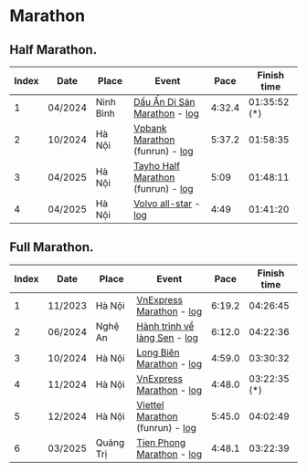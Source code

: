 # Marathon

## Half Marathon.

|Index | Date     | Place     | Event                                                                                                                                                                                        | Pace   | Finish time |
|---   | ---      | ---       | ---                                                                                                                                                                                          | ---    | ---         |
| 1    | 04/2024  | Ninh Bình | [Dấu Ấn Di Sản Marathon](https://truongpt.github.io/2024/05/03/may-tourist-marathon.html) - [log](https://github.com/truongpt/truongpt.github.io/blob/master/assets/log/hm_dads_nb_2024.png) | 4:32.4 | 01:35:52 (*)|
| 2    | 10/2024  | Hà Nội    | [Vpbank Marathon](https://vpbankmarathon.com/vi/) (funrun) - [log](https://github.com/truongpt/truongpt.github.io/blob/master/assets/log/hm_vpim_hn_2024.png)                                | 5:37.2 | 01:58:35    |
| 3    | 04/2025  | Hà Nội    | [Tayho Half Marathon](https://tayhohalfmarathon.com/) (funrun) - [log](https://github.com/truongpt/truongpt.github.io/blob/master/assets/log/hm_tayho_2025.png)                              | 5:09   | 01:48:11    |
| 4    | 04/2025  | Hà Nội    | [Volvo all-star](https://vm.vnexpress.net/volvo-all-star-2025) - [log](https://github.com/truongpt/truongpt.github.io/blob/master/assets/log/hm_volvo_hl_2025.png)                           | 4:49   | 01:41:20    |


## Full Marathon.

|Index | Date     | Place     | Event                                                                                                                                                                                         | Pace   | Finish time |
|---   | ---      | ---       | ---                                                                                                                                                                                           | ---    | ---         |
| 1    | 11/2023  | Hà Nội    | [VnExpress Marathon](https://truongpt.github.io/2023/11/29/the-first-Marathon.html) - [log](https://github.com/truongpt/truongpt.github.io/blob/master/assets/log/fm_vnexpress_hn_2023.png)   | 6:19.2 | 04:26:45    |
| 2    | 06/2024  | Nghệ An   | [Hành trình về làng Sen](https://truongpt.github.io/2024/06/12/cualo-marathon.html) - [log](https://github.com/truongpt/truongpt.github.io/blob/master/assets/log/fm_cualo_2024.png)          | 6:12.0 | 04:22:36    |
| 3    | 10/2024  | Hà Nội    | [Long Biên Marathon](https://truongpt.github.io/2024/11/11/longbien-marathon.html) - [log](https://github.com/truongpt/truongpt.github.io/blob/master/assets/log/fm_lbm_2024.png)             | 4:59.0 | 03:30:32    |
| 4    | 11/2024  | Hà Nội    | [VnExpress Marathon](https://truongpt.github.io/2024/12/01/vnexpress-hanoi-2024.html) - [log](https://github.com/truongpt/truongpt.github.io/blob/master/assets/log/fm_vnexpress_hn_2024.png) | 4:48.0 | 03:22:35 (*)|
| 5    | 12/2024  | Hà Nội    | [Viettel Marathon](https://viettelmarathon.com) (funrun) - [log](https://github.com/truongpt/truongpt.github.io/blob/master/assets/log/fm_viettel_hn_2024.png)                                | 5:45.0 | 04:02:49    |
| 6    | 03/2025  | Quảng Trị | [Tien Phong Marathon](https://truongpt.github.io/2025/04/04/tpm2025.html) - [log](https://github.com/truongpt/truongpt.github.io/blob/master/assets/log/fm_tpm_qt_2025.png)                    | 4:48.1 | 03:22:39    |
